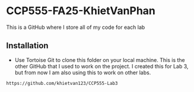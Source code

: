 # CCP555-FA25-KhietVanPhan

This is a GitHub where I store all of my code for each lab

## Installation

- Use Tortoise Git to clone this folder on your local machine.
This is the other GitHub that I used to work on the project. I created this for Lab 3, but from now I am also using this to work on other labs.
```bash
https://github.com/khietvan123/CCP555-Lab3
```